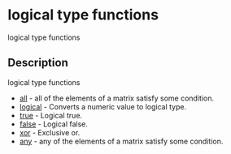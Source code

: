 

# logical type functions

logical type functions

## Description
logical type functions


* [all](all.md) - all of the elements of a matrix satisfy some condition.
* [logical](logical.md) - Converts a numeric value to logical type.
* [true](true.md) - Logical true.
* [false](false.md) - Logical false.
* [xor](xor.md) - Exclusive or.
* [any](any.md) - any of the elements of a matrix satisfy some condition.




